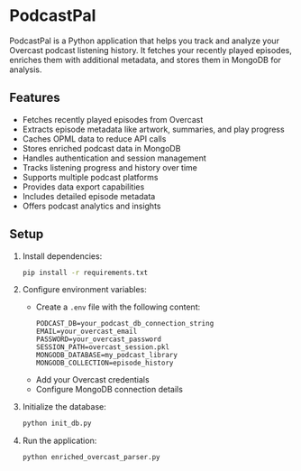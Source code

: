 # PodcastPal

PodcastPal is a Python application that helps you track and analyze your Overcast podcast listening history. It fetches your recently played episodes, enriches them with additional metadata, and stores them in MongoDB for analysis.

## Features

- Fetches recently played episodes from Overcast
- Extracts episode metadata like artwork, summaries, and play progress 
- Caches OPML data to reduce API calls
- Stores enriched podcast data in MongoDB
- Handles authentication and session management
- Tracks listening progress and history over time
- Supports multiple podcast platforms
- Provides data export capabilities
- Includes detailed episode metadata
- Offers podcast analytics and insights

## Setup

1. Install dependencies:
   ```bash
   pip install -r requirements.txt
   ```

2. Configure environment variables:
   - Create a `.env` file with the following content:
     ```
     PODCAST_DB=your_podcast_db_connection_string
     EMAIL=your_overcast_email
     PASSWORD=your_overcast_password
     SESSION_PATH=overcast_session.pkl
     MONGODB_DATABASE=my_podcast_library
     MONGODB_COLLECTION=episode_history
     ```
   - Add your Overcast credentials
   - Configure MongoDB connection details

3. Initialize the database:
   ```bash
   python init_db.py
   ```

4. Run the application:
   ```bash
   python enriched_overcast_parser.py
   ```
